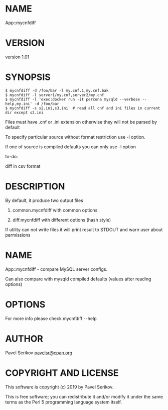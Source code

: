 # NAME

App::mycnfdiff

# VERSION

version 1.01

# SYNOPSIS

    $ mycnfdiff -d /foo/bar -l my.cnf.1,my.cnf.bak
    $ mycnfdiff -l server1/my.cnf,server2/my.cnf
    $ mycnfdiff -l 'exec:docker run -it percona mysqld --verbose --help,my.ini' -d /foo/bar
    $ mycnfdiff -s s2.ini,s3,ini  # read all cnf and ini files in current dir except s2.ini

Files must have .cnf or .ini extension otherwise they will not be parsed by default

To specify particular source without format restriction use -l option. 

If one of source is compiled defaults you can only use -l option

to-do: 

diff in csv format

# DESCRIPTION

By default, it produce two output files

1) common.mycnfdiff with common options

2) diff.mycnfdiff with different options (hash style)

If utility can not write files it will print result to STDOUT and warn user about permissions

# NAME

App::mycnfdiff - compare MySQL server configs. 

Can also compare with mysqld compiled defaults (values after reading options)

# OPTIONS

For more info please check mycnfdiff --help

# AUTHOR

Pavel Serikov <pavelsr@cpan.org>

# COPYRIGHT AND LICENSE

This software is copyright (c) 2019 by Pavel Serikov.

This is free software; you can redistribute it and/or modify it under
the same terms as the Perl 5 programming language system itself.
